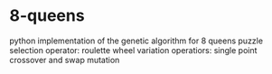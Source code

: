 # 8-queens

python implementation of the genetic algorithm for 8 queens puzzle
selection operator: roulette wheel
variation operatiors: single point crossover and swap mutation

